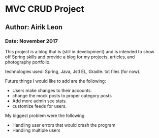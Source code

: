 # MVC CRUD Project
## Author: Airik Leon
### Date: November 2017

This project is a blog that is (still in development) and is intended to show off Spring skills and provide a blog for my projects, articles, and photography portfolio.

technologies used:
Spring, Java, Jstl EL, Gradle.
txt files (for now).

Future things I would like to add are the following:
 - Users make changes to their accounts.
 - change the mock posts to proper category posts
 - Add more admin see stats.
 - customize feeds for users.

My biggest problem were the following:
- Handling user errors that would crash the program
- Handling multiple users
